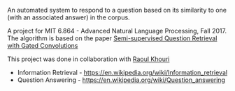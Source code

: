 An automated system to respond to a question based on its similarity to one (with an associated answer) in the corpus.

A project for MIT 6.864 - Advanced Natural Language Processing, Fall 2017. The algorithm is based on the paper [Semi-supervised Question Retrieval with Gated Convolutions](https://arxiv.org/pdf/1512.05726.pdf)

This project was done in collaboration with [Raoul Khouri](https://github.com/Keyrat06)

* Information Retrieval - <https://en.wikipedia.org/wiki/Information_retrieval>
* Question Answering - <https://en.wikipedia.org/wiki/Question_answering> 
